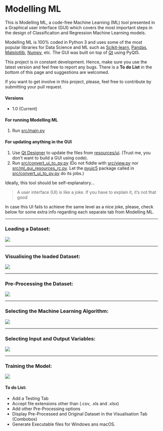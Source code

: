 # Modelling ML
 
 This is Modelling ML, a code-free Machine Learning (ML) tool presented in a Graphical user interface (GUI) 
 which covers the most important steps in the design of Classification and Regression Machine Learning models.
 <!--
 The idea behind this tool came initially from a personal need where I needed to quickly perform some pre-processing, 
 visualisation and training ML models from datasets in .csv and Microsoft Excel (.xls and .xlsx) format.
 -->
 Modelling ML is 100% coded in Python 3 and uses some of the most popular libraries for Data Science and ML such as 
 [Scikit-learn](https://scikit-learn.org/stable/), [Pandas](https://pandas.pydata.org/pandas-docs/stable/index.html#),
 [Matplotlib](https://matplotlib.org/), [Numpy](https://numpy.org/), etc. The GUI was built on top of 
 [Qt](https://www.qt.io/download) using PyQt5. 
 
 
This project is in constant development. Hence, make sure you use the latest version and feel free to report any bugs. 
There is a **To do List** in the bottom of this page and suggestions are welcomed.

If you want to get involve in this project, please, feel free to contribute by submitting your pull request.
 

#### Versions
* 1.0 (Current)

#### For running Modelling ML
1. Run [src/main.py](https://github.com/matheusft/modelling_ml/tree/master/src/main.py)

#### For updating anything in the GUI 
1. Use [Qt Designer](https://doc.qt.io/qt-5/qtdesigner-manual.html) to update the files from [resources/ui](https://github.com/matheusft/modelling_ml/tree/master/resources/ui). 
(Trust me, you don't want to build a GUI using code).
2. Run [src/convert_ui_to_py.py](https://github.com/matheusft/modelling_ml/tree/master/src/convert_ui_to_py.py) 
(Do not fiddle with [src/view.py](https://github.com/matheusft/modelling_ml/tree/master/src/view.py) nor 
[src/ml_gui_resources_rc.py](https://github.com/matheusft/modelling_ml/tree/master/src/ml_gui_resources_rc.py). Let
the [pyuic5](https://pypi.org/project/pyqt5ac/) package called in [src/convert_ui_to_py.py](https://github.com/matheusft/modelling_ml/tree/master/src/convert_ui_to_py.py)
 do its jobs.)

Ideally, this tool should be self-explanatory...

> A user interface (UI) is like a joke. If you have to explain it, it’s not that good

In case this UI fails to achieve the same level as a nice joke, please, check below for some extra info regarding each 
separate tab from Modelling ML.

___

### Loading a Dataset:
<!--
<img src="https://github.com/matheusft/modelling_ml/blob/master/readme_page/Loading.gif?raw=true" alt="Kitten" title="A cute kitten" width="150" height="100" />
-->
<img src="https://github.com/matheusft/modelling_ml/blob/master/readme_page/Loading.gif?raw=true"/>

___

### Visualising the loaded Dataset:
<img src="https://github.com/matheusft/modelling_ml/blob/master/readme_page/Visualising.gif?raw=true"/>

___

### Pre-Processing the Dataset:
<img src="https://github.com/matheusft/modelling_ml/blob/master/readme_page/Pre_processing.gif?raw=true"/>

___

### Selecting the Machine Learning Algorithm:
<img src="https://github.com/matheusft/modelling_ml/blob/master/readme_page/Model_Sel.gif?raw=true"/>

___

### Selecting Input and Output Variables:
<img src="https://github.com/matheusft/modelling_ml/blob/master/readme_page/Input_Output.gif?raw=true"/>

___

### Training the Model:
<img src="https://github.com/matheusft/modelling_ml/blob/master/readme_page/Training.gif?raw=true"/>

#### To do List:
* Add a Testing Tab
* Accept file extensions other than (.csv, .xls and .xlsx)
* Add other Pre-Processing options
* Display Pre-Processed and Original Dataset in the Visualisation Tab (Combobox)
* Generate Executable files for Windows ans macOS.


